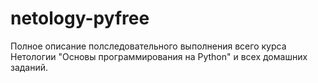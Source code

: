 # netology-pyfree
Полное описание полследовательного выполнения всего курса Нетологии "Основы программирования на Python" и всех домашних заданий.
